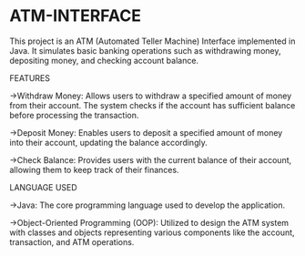 # ATM-INTERFACE
This project is an ATM (Automated Teller Machine) Interface implemented in Java. It simulates basic banking operations such as withdrawing money, depositing money, and checking account balance. 

FEATURES

->Withdraw Money: Allows users to withdraw a specified amount of money from their account. The system checks if the account has sufficient balance before processing 
  the transaction.
  
->Deposit Money: Enables users to deposit a specified amount of money into their account, updating the balance accordingly.

->Check Balance: Provides users with the current balance of their account, allowing them to keep track of their finances.

LANGUAGE USED

->Java: The core programming language used to develop the application.

->Object-Oriented Programming (OOP): Utilized to design the ATM system with classes and objects representing various components like the account, transaction, and ATM operations.
